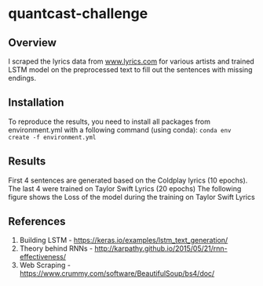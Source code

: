 # quantcast-challenge
## Overview
I scraped the lyrics data from www.lyrics.com for various artists and trained LSTM model on the preprocessed text to fill out the sentences with missing endings.

## Installation
To reproduce the results, you need to install all packages from environment.yml with a following command (using conda): 
`conda env create -f environment.yml `
## Results
First 4 sentences are generated based on the Coldplay lyrics (10 epochs). The last 4 were trained on Taylor Swift Lyrics (20 epochs)
The following figure shows the Loss of the model during the training on Taylor Swift Lyrics

## References
1) Building LSTM - https://keras.io/examples/lstm_text_generation/
2) Theory behind RNNs - http://karpathy.github.io/2015/05/21/rnn-effectiveness/
3) Web Scraping - https://www.crummy.com/software/BeautifulSoup/bs4/doc/
